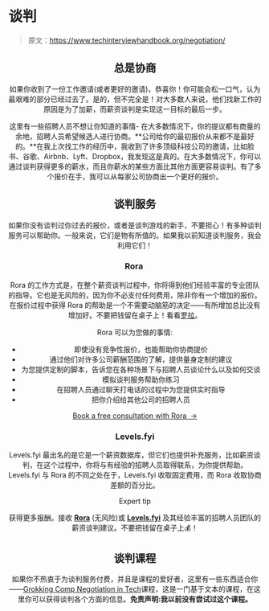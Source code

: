 # 谈判

> 原文：<https://www.techinterviewhandbook.org/negotiation/>

<header>

## 总是协商[](#always-negotiate "Direct link to heading")

如果你收到了一份工作邀请(或者更好的邀请)，恭喜你！你可能会松一口气，认为最艰难的部分已经过去了。是的，但不完全是！对大多数人来说，他们找新工作的原因是为了加薪，而薪资谈判是实现这一目标的最后一步。

这里有一些招聘人员不想让你知道的事情- 在大多数情况下，你的提议都有商量的余地，招聘人员希望候选人进行协商。**公司给你的最初报价从来都不是最好的。**在我上次找工作的经历中，我收到了许多顶级科技公司的邀请，比如脸书、谷歌、Airbnb、Lyft、Dropbox，我发现这是真的。在大多数情况下，你可以通过谈判获得更多的薪水，而且你薪水的某些方面比其他方面更容易谈判。有了多个报价在手，我可以从每家公司协商出一个更好的报价。

## 谈判服务[](#negotiation-services "Direct link to heading")

如果你没有谈判过你过去的报价，或者是谈判游戏的新手，不要担心！有多种谈判服务可以帮助你。一般来说，它们是物有所值的。如果我以前知道谈判服务，我会利用它们！

### Rora [​](#rora "Direct link to heading")

Rora 的工作方式是，在整个薪资谈判过程中，你将得到他们经验丰富的专业团队的指导。它也是无风险的，因为你不必支付任何费用，除非你有一个增加的报价。在报价过程中获得 Rora 的帮助是一个不需要动脑筋的决定——有所增加总比没有增加好。不要把钱留在桌子上！看看[罗拉](https://www.teamrora.com/?utm_source=techinterviewhandbook&utm_medium=referral&utm_content=website_negotiation)。

Rora 可以为您做的事情:

*   即使没有竞争性报价，也能帮助你协商提价
*   通过他们对许多公司薪酬范围的了解，提供量身定制的建议
*   为您提供定制的脚本，告诉您在各种场景下与招聘人员谈论什么以及如何交谈
*   模拟谈判服务帮助你练习
*   在招聘人员通过聊天打电话的过程中为您提供实时指导
*   把你介绍给其他公司的招聘人员

[Book a free consultation with Rora  →](https://www.teamrora.com/?utm_source=techinterviewhandbook&utm_medium=referral&utm_content=website_negotiation)

### Levels.fyi[](#levelsfyi "Direct link to heading")

Levels.fyi 最出名的是它是一个薪资数据库，但它们也提供补充服务，比如薪资谈判，在这个过程中，你将与有经验的招聘人员取得联系，为你提供帮助。Levels.fyi 与 Rora 的不同之处在于，Levels.fyi 收取固定费用，而 Rora 收取协商差额的百分比。

Expert tip

获得更多报酬。接收 [**Rora**](https://www.teamrora.com/?utm_source=techinterviewhandbook&utm_medium=referral&utm_content=website_negotiation) (无风险)或 [**Levels.fyi**](https://www.levels.fyi/services/?ref=TechInterviewHandbook&utm_source=techinterviewhandbook&utm_medium=referral&utm_content=website_negotiation) 及其经验丰富的招聘人员团队的薪资谈判建议。不要把钱留在桌子上💰！

## 谈判课程[](#negotiation-courses "Direct link to heading")

如果你不热衷于为谈判服务付费，并且是课程的爱好者，这里有一些东西适合你——[Grokking Comp Negotiation in Tech](https://www.educative.io/courses/grokking-comp-negotiation?aff=x23W)课程，这是一门基于文本的课程，在这里你可以获得谈判各个方面的信息。**免责声明:我以前没有尝试过这个课程。**

</header>